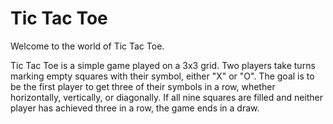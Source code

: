 # Tic Tac Toe

Welcome to the world of Tic Tac Toe.

Tic Tac Toe is a simple game played on a 3x3 grid. Two players take turns marking empty squares with their symbol, either "X" or "O". The goal is to be the first player to get three of their symbols in a row, whether horizontally, vertically, or diagonally. If all nine squares are filled and neither player has achieved three in a row, the game ends in a draw.